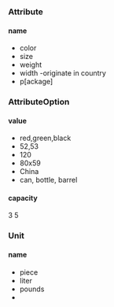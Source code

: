 ### Attribute
#### name
- color
- size
- weight
- width
-originate in country
- p[ackage]
### AttributeOption
#### value
- red,green,black
- 52,53
- 120
- 80x59
- China
- can, bottle, barrel

#### capacity
3
5

### Unit
#### name

- piece
- liter
- pounds
- 
